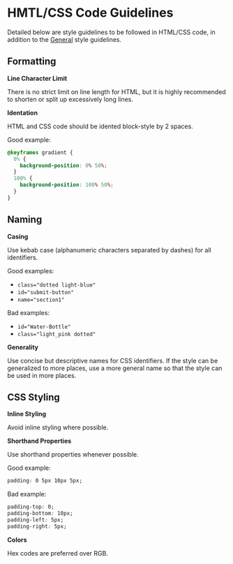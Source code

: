 # HMTL/CSS Code Guidelines

Detailed below are style guidelines to be followed in HTML/CSS code, in addition to the [General](general.md) style guidelines.

## Formatting

**Line Character Limit**

There is no strict limit on line length for HTML, but it is highly recommended to shorten or split up excessively long lines.

**Identation**

HTML and CSS code should be idented block-style by 2 spaces.

Good example:
```css
@keyframes gradient {
  0% {
    background-position: 0% 50%;
  }
  100% {
    background-position: 100% 50%;
  }
}
```

## Naming

**Casing**

Use kebab case (alphanumeric characters separated by dashes) for all identifiers.

Good examples:
* `class="dotted light-blue"`
* `id="submit-button"`
* `name="section1"`

Bad examples:
* `id="Water-Bottle"`
* `class="light_pink dotted"`

**Generality**

Use concise but descriptive names for CSS identifiers. If the style can be generalized to more places, use a more general name so that the style can be used in more places.

## CSS Styling

**Inline Styling**

Avoid inline styling where possible.

**Shorthand Properties**

Use shorthand properties whenever possible.

Good example:
```css
padding: 0 5px 10px 5px;
```

Bad example:
```css
padding-top: 0;
padding-bottom: 10px;
padding-left: 5px;
padding-right: 5px;
```

**Colors**

Hex codes are preferred over RGB.